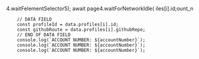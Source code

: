 
4.waitFelementSelector5);
                        await page4.waitForNetworkIdle(
iles[i].id;ount_n

        // DATA FIELD
        const profileId = data.profiles[i].id;
        const githubRoute = data.profiles[i].githubRepo;
        // END OF DATA FIELD
        console.log(`ACCOUNT NUMBER: ${accountNumber}`);
        console.log(`ACCOUNT NUMBER: ${accountNumber}`);
        console.log(`ACCOUNT NUMBER: ${accountNumber}`);
